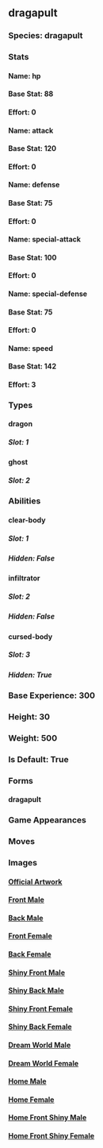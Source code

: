 ## dragapult
### Species: dragapult
### Stats
#### Name: hp
#### Base Stat: 88
#### Effort: 0
#### Name: attack
#### Base Stat: 120
#### Effort: 0
#### Name: defense
#### Base Stat: 75
#### Effort: 0
#### Name: special-attack
#### Base Stat: 100
#### Effort: 0
#### Name: special-defense
#### Base Stat: 75
#### Effort: 0
#### Name: speed
#### Base Stat: 142
#### Effort: 3
### Types
#### dragon
##### Slot: 1
#### ghost
##### Slot: 2
### Abilities
#### clear-body
##### Slot: 1
##### Hidden: False
#### infiltrator
##### Slot: 2
##### Hidden: False
#### cursed-body
##### Slot: 3
##### Hidden: True
### Base Experience: 300
### Height: 30
### Weight: 500
### Is Default: True
### Forms
#### dragapult
### Game Appearances
### Moves
### Images
#### [Official Artwork](https://raw.githubusercontent.com/PokeAPI/sprites/master/sprites/pokemon/other/official-artwork/887.png)
#### [Front Male](https://raw.githubusercontent.com/PokeAPI/sprites/master/sprites/pokemon/887.png)
#### [Back Male](https://raw.githubusercontent.com/PokeAPI/sprites/master/sprites/pokemon/back/887.png)
#### [Front Female](None)
#### [Back Female](None)
#### [Shiny Front Male](https://raw.githubusercontent.com/PokeAPI/sprites/master/sprites/pokemon/shiny/887.png)
#### [Shiny Back Male](https://raw.githubusercontent.com/PokeAPI/sprites/master/sprites/pokemon/back/887.png)
#### [Shiny Front Female](None)
#### [Shiny Back Female](None)
#### [Dream World Male](None)
#### [Dream World Female](None)
#### [Home Male](https://raw.githubusercontent.com/PokeAPI/sprites/master/sprites/pokemon/other/home/887.png)
#### [Home Female](None)
#### [Home Front Shiny Male](https://raw.githubusercontent.com/PokeAPI/sprites/master/sprites/pokemon/other/home/shiny/887.png)
#### [Home Front Shiny Female](None)